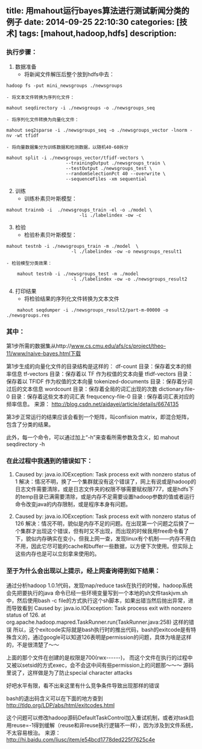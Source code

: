 title: 用mahout运行bayes算法进行测试新闻分类的例子
date: 2014-09-25 22:10:30
categories: [技术]
tags: [mahout,hadoop,hdfs]
description: 
---
### 执行步骤：

1. 数据准备
    - 将新闻文件解压后整个放到hdfs中去：
<!--more-->
```
hadoop fs -put mini_newsgroups ./newsgroups
```
    - 将文本文件转换为序列化文件：
```
mahout seqdirectory -i ./newsgroups -o ./newsgroups_seq
```
    - 将序列化文件转换为向量化文件：
```
mahout seq2sparse -i ./newsgroups_seq -o ./newsgroups_vector -lnorm -nv -wt tfidf
```
    - 将向量数据集分为训练数据和检测数据，以随机40-60拆分
```
mahout split -i ./newsgroups_vector/tfidf-vectors \
                      --trainingOutput ./newsgroups_train \
                      --testOutput ./newsgroups_test \
                      --randomSelectionPct 40 --overwrite \
                      --sequenceFiles -xm sequential
```

2. 训练
    - 训练朴素贝叶斯模型：
```
mahout trainnb -i  ./newsgroups_train -el -o ./model \
                           -li ./labelindex -ow -c
```

3. 检验
    - 检验朴素贝叶斯模型：
```
mahout testnb -i ./newsgroups_train -m ./model  \
                        -l ./labelindex -ow -o newsgroups_result1
```
    - 检验模型分类效果：
```
    mahout testnb -i ./newsgroups_test -m ./model 
                        -l ./labelindex -ow -o ./newsgroups_result2
```

4. 打印结果
    - 将检验结果的序列化文件转换为文本文件
```
    mahout seqdumper -i ./newsgroups_result2/part-m-00000 -o ./newsgroups.res
```

### 其中：
第1步所需的数据集从http://www.cs.cmu.edu/afs/cs/project/theo-11/www/naive-bayes.html下载

第1步生成的向量化文件的目录结构是这样的：
df-count 目录：保存着文本的频率信息
tf-vectors 目录：保存着以 TF 作为权值的文本向量
tfidf-vectors 目录：保存着以 TFIDF 作为权值的文本向量
tokenized-documents 目录：保存着分词过后的文本信息
wordcount 目录：保存着全局的词汇出现的次数
dictionary.file-0 目录：保存着这些文本的词汇表
frequcency-file-0 目录 : 保存着词汇表对应的频率信息。
来源： <http://blog.csdn.net/aidayei/article/details/6674135>

第3步正常运行的结果应该会看到一个矩阵，叫confision matrix，即混合矩阵，包含了分类的结果。

此外，每一个命令，可以通过加上“-h”来查看所需参数及含义，如
mahout seqdirectory -h

### 在此过程中我遇到的错误如下：
1. Caused by: java.io.IOException: Task process exit with nonzero status of 1
解决：情况不明，换了一个集群就没有这个错误了，网上有说或是hadoop的日志文件需要清除，或是日志文件夹的权限不够需要赋权限777，或是hdfs下的temp目录已满需要清除，或是内存不足需要设置hadoop参数的值或者运行命令改变java的内存限制，或是程序本身有问题。

2. Caused by: java.io.IOException: Task process exit with nonzero status of 126
解决：情况不明，貌似是内存不足的问题。在出现第一个问题之后换了一个集群才出现这个错误，但有时又不出现，而出现的时候我用free命令看了下，貌似内存确实在变小，但我上网一查，发现linux有个机制——内存不用白不用，因此它尽可能的cache和buffer一些数据，以方便下次使用。但实际上这些内存也是可以立刻拿来使用的。

### 至于为什么会出现以上提示，经上网查询得到如下结果：
通过分析hadoop 1.0.1代码，发现map/reduce task在执行的时候，hadoop系统会先把要执行的java 命令已经一些环境变量写到一个本地的sh文件taskjvm.sh中，然后使用bash -c file的方式执行这个sh脚本，如果出错当然后抛出异常，进而导致看到
 Caused by: java.io.IOException: Task process exit with nonzero status of 126.
     at org.apache.hadoop.mapred.TaskRunner.run(TaskRunner.java:258)
这样的错误
所以，这个exitcode实际就是bash执行时的推出代码，bash的exitcode是有特殊含义的，通过google可以知道126表明是permission的问题，具体为啥是这样的，不是很清楚了～～

上面的那个文件在创建的是权限是700(rwx------)， 而这个文件在执行的过程中又被以setsid的方式exec，会不会这中间有些permission上的问题那～～～ 源码里说了，这样做是为了防止special character attacks

好吧水平有限，看不出来这里有什么竞争条件导致出现那样的错误

bash的退出码含义可以在下面的地方查到
http://tldp.org/LDP/abs/html/exitcodes.html 

这个问题可以修改hadoop源码DefaultTaskControl加入重试机制，或者对task启用reuse=-1得到缓解（reuse和非reuse执行逻辑不一样），因为涉及到文件系统，不太容易根治。
来源： <http://hi.baidu.com/liusc/item/e54bcd1778ded225f7625c4e>
